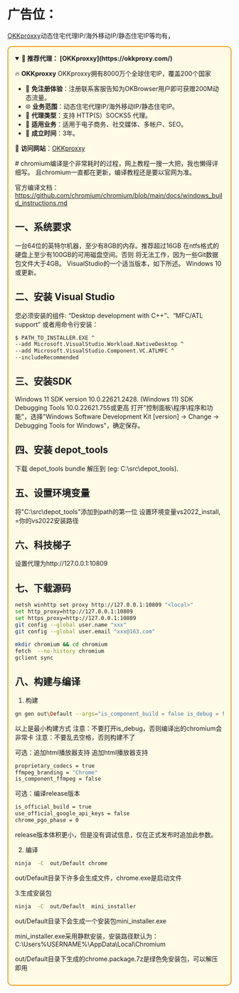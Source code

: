   # 广告位：
  [OKKproxxy](https://okkproxy.com/)动态住宅代理IP/海外移动IP/静态住宅IP等均有，
  <div style="border: 2px solid #f39c12; padding: 15px; background-color: #fffbe6; border-radius: 10px;">

<details open>
<summary><b>🌟 推荐代理： [OKKproxxy](https://okkproxy.com/)</b></summary>

🔥 **OKKproxxy** OKKproxxy拥有8000万个全球住宅IP，覆盖200个国家

- 🚀 **免注册体验**：注册联系客服告知为OKBrowser用户即可获赠200M动态流量。
- 🌐 **业务范围**：动态住宅代理IP/海外移动IP/静态住宅IP。
- 🎀 **代理类型**：支持 HTTP(S）SOCKS5 代理。
- 🎉 **适用业务**：适用于电子商务、社交媒体、多帐户、SEO。
- 🤝 **成立时间**：3年。

🔗 **访问网站**：[OKKproxxy](https://okkproxy.com/)

</details>
  # 
chromium编译是个非常耗时的过程，网上教程一搜一大把，我也懒得详细写。
且chromium一直都在更新，编译教程还是要以官网为准。

官方编译文档：https://github.com/chromium/chromium/blob/main/docs/windows_build_instructions.md
## 一、系统要求
一台64位的英特尔机器，至少有8GB的内存。推荐超过16GB
在ntfs格式的硬盘上至少有100GB的可用磁盘空间。否则 将无法工作，因为一些Git数据包文件大于4GB。
VisualStudio的一个适当版本，如下所述。
Windows 10 或更新。

## 二、安装 Visual Studio
您必须安装的组件: “Desktop development with C++”、“MFC/ATL support”
或者用命令行安装：
```bash
$ PATH_TO_INSTALLER.EXE ^
--add Microsoft.VisualStudio.Workload.NativeDesktop ^
--add Microsoft.VisualStudio.Component.VC.ATLMFC ^
--includeRecommended
```


## 三、安装SDK
Windows 11 SDK version 10.0.22621.2428.
(Windows 11) SDK Debugging Tools 10.0.22621.755或更高
打开"控制面板\程序\程序和功能"，选择"Windows Software Development Kit [version] -> Change -> Debugging Tools for Windows"，确定保存。
## 四、安装 depot_tools
下载 depot_tools bundle 解压到 (eg: C:\src\depot_tools).

## 五、设置环境变量
将"C:\src\depot_tools"添加到path的第一位
设置环境变量vs2022_install, =你的vs2022安装路径

## 六、科技梯子


设置代理为http://127.0.0.1:10809

## 七、下载源码
```bash
netsh winhttp set proxy http://127.0.0.1:10809 "<local>"
set http_proxy=http://127.0.0.1:10809
set https_proxy=http://127.0.0.1:10809
git config --global user.name "xxx"
git config --global user.email "xxx@163.com"
 
mkdir chromium && cd chromium
fetch  --no-history chromium
gclient sync
```


## 八、构建与编译
1. 构建
```bash
gn gen out\Default --args="is_component_build = false is_debug = false enable_nacl = false  blink_symbol_level = 0 v8_symbol_level = 0 symbol_level = 0"
```


以上是最小构建方式
注意：不要打开is_debug，否则编译出的chromium会非常卡
注意：不要乱去空格，否则构建不了

可选：追加html播放器支持
追加html播放器支持
```bash
proprietary_codecs = true
ffmpeg_branding = "Chrome"
is_component_ffmpeg = false
```


可选：编译release版本
```bash
is_official_build = true
use_official_google_api_keys = false
chrome_pgo_phase = 0
```


release版本体积更小，但是没有调试信息，仅在正式发布时追加此参数。

2. 编译
```bash
ninja  -C  out/Default chrome
```
out/Default目录下许多会生成文件，chrome.exe是启动文件

3.生成安装包
```bash
ninja  -C  out/Default  mini_installer
```

out/Default目录下会生成一个安装包mini_installer.exe

mini_installer.exe采用静默安装，安装路径默认为：C:\Users%USERNAME%\AppData\Local\Chromium

out/Default目录下生成的chrome.package.7z是绿色免安装包，可以解压即用
